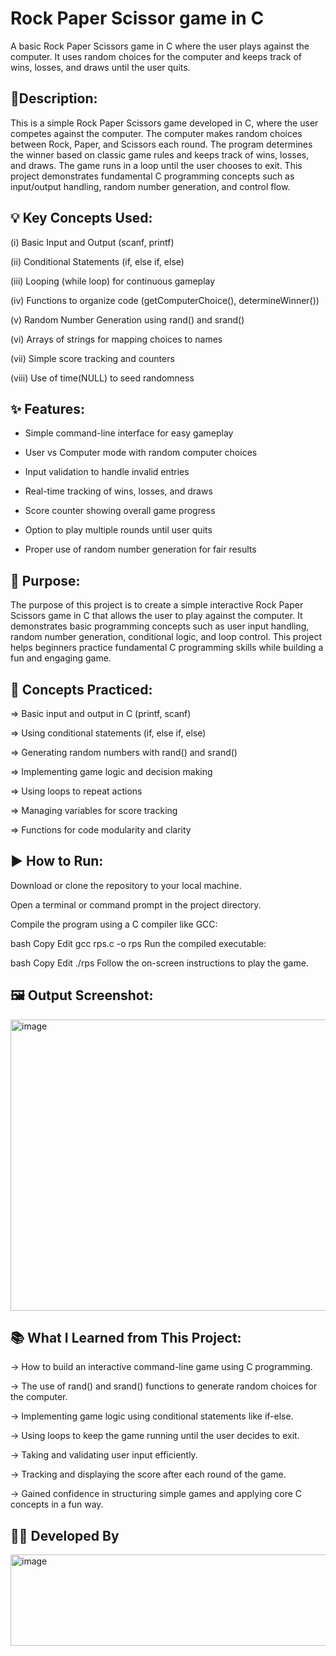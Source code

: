 
# Rock Paper Scissor game in C

A basic Rock Paper Scissors game in C where the user plays against the computer. It uses random choices for the computer and keeps track of wins, losses, and draws until the user quits.



## 📄Description:

This is a simple Rock Paper Scissors game developed in C, where the user competes against the computer. The computer makes random choices between Rock, Paper, and Scissors each round. The program determines the winner based on classic game rules and keeps track of wins, losses, and draws. The game runs in a loop until the user chooses to exit. This project demonstrates fundamental C programming concepts such as input/output handling, random number generation, and control flow.
## 💡 Key Concepts Used:

(i) Basic Input and Output (scanf, printf)

(ii) Conditional Statements (if, else if, else)

(iii) Looping (while loop) for continuous gameplay

(iv) Functions to organize code (getComputerChoice(), determineWinner())

(v) Random Number Generation using rand() and srand()

(vi) Arrays of strings for mapping choices to names

(vii) Simple score tracking and counters

(viii) Use of time(NULL) to seed randomness


## ✨ Features:

* Simple command-line interface for easy gameplay

* User vs Computer mode with random computer choices

* Input validation to handle invalid entries

* Real-time tracking of wins, losses, and draws

* Score counter showing overall game progress

* Option to play multiple rounds until user quits

* Proper use of random number generation for fair results
## 🔔 Purpose:

The purpose of this project is to create a simple interactive Rock Paper Scissors game in C that allows the user to play against the computer. It demonstrates basic programming concepts such as user input handling, random number generation, conditional logic, and loop control. This project helps beginners practice fundamental C programming skills while building a fun and engaging game.
## 🧠 Concepts Practiced:

=> Basic input and output in C (printf, scanf)

=> Using conditional statements (if, else if, else)

=> Generating random numbers with rand() and srand()

=> Implementing game logic and decision making

=> Using loops to repeat actions

=> Managing variables for score tracking

=> Functions for code modularity and clarity
## ▶️ How to Run:

Download or clone the repository to your local machine.

Open a terminal or command prompt in the project directory.

Compile the program using a C compiler like GCC:

bash
Copy
Edit
gcc rps.c -o rps
Run the compiled executable:

bash
Copy
Edit
./rps
Follow the on-screen instructions to play the game.


## 🖼️ Output Screenshot:

<img width="627" height="466" alt="image" src="https://github.com/user-attachments/assets/6663bf6e-fb67-4f68-8c09-b6814a9e8ea4" />




## 📚 What I Learned from This Project:

-> How to build an interactive command-line game using C programming.

-> The use of rand() and srand() functions to generate random choices for the computer.

-> Implementing game logic using conditional statements like if-else.

-> Using loops to keep the game running until the user decides to exit.

-> Taking and validating user input efficiently.

-> Tracking and displaying the score after each round of the game.

-> Gained confidence in structuring simple games and applying core C concepts in a fun way.

## 👨‍💻 Developed By

<img width="540" height="146" alt="image" src="https://github.com/user-attachments/assets/dada7200-8d8e-47b0-aa1e-34badbf7648f" />
